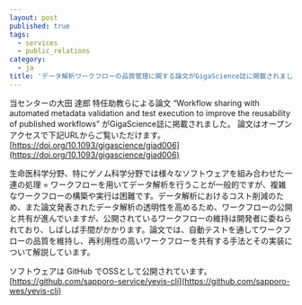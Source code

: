 ```yaml
---
layout: post
published: true
tags:
  - services
  - public_relations
category:
  - ja
title: 'データ解析ワークフローの品質管理に関する論文がGigaScience誌に掲載されました'
---
```

当センターの大田 達郎 特任助教らによる論文 “Workflow sharing with automated metadata validation and test execution to improve the reusability of published workflows” がGigaScience誌に掲載されました。
論文はオープンアクセスで下記URLからご覧いただけます。
[https://doi.org/10.1093/gigascience/giad006](https://doi.org/10.1093/gigascience/giad006)

生命医科学分野、特にゲノム科学分野では様々なソフトウェアを組み合わせた一連の処理 = ワークフローを用いてデータ解析を行うことが一般的ですが、複雑なワークフローの構築や実行は困難です。データ解析におけるコスト削減のため、また論文発表されたデータ解析の透明性を高めるため、ワークフローの公開と共有が進んでいますが、公開されているワークフローの維持は開発者に委ねられており、しばしば手間がかかります。論文では、自動テストを通してワークフローの品質を維持し、再利用性の高いワークフローを共有する手法とその実装について解説しています。

ソフトウェアは GitHub でOSSとして公開されています。
[https://github.com/sapporo-service/yevis-cli](https://github.com/sapporo-wes/yevis-cli)
